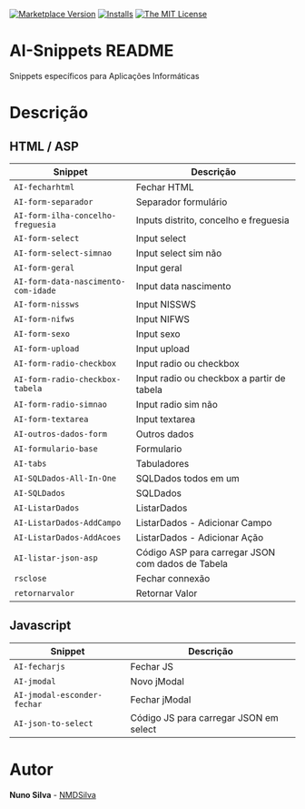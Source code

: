 [![Marketplace Version](https://vsmarketplacebadge.apphb.com/version/NMSilva.aisnippets.svg?style=flat-square)](https://marketplace.visualstudio.com/items?itemName=NMSilva.aisnippets)
[![Installs](https://vsmarketplacebadge.apphb.com/installs-short/NMSilva.aisnippets.svg?style=flat-square)](https://marketplace.visualstudio.com/items?itemName=NMSilva.aisnippets)
[![The MIT License](https://img.shields.io/badge/license-MIT-orange.svg?style=flat-square)](http://opensource.org/licenses/MIT)

# AI-Snippets README

Snippets específicos para Aplicações Informáticas

# Descrição

## HTML / ASP
      
| Snippet                             | Descrição                                        |
| ----------------------------------- | ------------------------------------------------ |
| `AI-fecharhtml`                     | Fechar HTML                                      |
| `AI-form-separador`                 | Separador formulário                             |
| `AI-form-ilha-concelho-freguesia`   | Inputs distrito, concelho e freguesia            |
| `AI-form-select`                    | Input select                                     |
| `AI-form-select-simnao`             | Input select sim não                             |
| `AI-form-geral`                     | Input geral                                      |
| `AI-form-data-nascimento-com-idade` | Input data nascimento                            |
| `AI-form-nissws`                    | Input NISSWS                                     |
| `AI-form-nifws`                     | Input NIFWS                                      |
| `AI-form-sexo`                      | Input sexo                                       |
| `AI-form-upload`                    | Input upload                                     |
| `AI-form-radio-checkbox`            | Input radio ou checkbox                          |
| `AI-form-radio-checkbox-tabela`     | Input radio ou checkbox a partir de tabela       |
| `AI-form-radio-simnao`              | Input radio sim não                              |
| `AI-form-textarea`                  | Input textarea                                   |
| `AI-outros-dados-form`              | Outros dados                                     |
| `AI-formulario-base`                | Formulario                                       |
| `AI-tabs`                           | Tabuladores                                      |
| `AI-SQLDados-All-In-One`            | SQLDados todos em um                             |
| `AI-SQLDados`                       | SQLDados                                         |
| `AI-ListarDados`                    | ListarDados                                      |
| `AI-ListarDados-AddCampo`           | ListarDados - Adicionar Campo                    |
| `AI-ListarDados-AddAcoes`           | ListarDados - Adicionar Ação                     |
| `AI-listar-json-asp`                | Código ASP para carregar JSON com dados de Tabela|
| `rsclose`                           | Fechar connexão                                  |
| `retornarvalor`                     | Retornar Valor                                   |

## Javascript

| Snippet                     | Descrição                              |
| --------------------------- | -------------------------------------- |
| `AI-fecharjs`               | Fechar JS                              |
| `AI-jmodal`                 | Novo jModal                            |
| `AI-jmodal-esconder-fechar` | Fechar jModal                          |
| `AI-json-to-select`         | Código JS para carregar JSON em select |

# Autor

**Nuno Silva** - [NMDSilva](https://github.com/NMDSilva)
